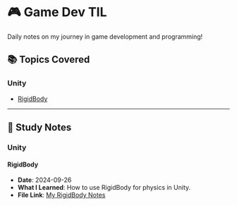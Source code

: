 # 🎮 Game Dev TIL

Daily notes on my journey in game development and programming!

## 📚 Topics Covered

### Unity
- [RigidBody](#rigidbody)

---

## 📌 Study Notes

### Unity

#### RigidBody
- **Date**: 2024-09-26
- **What I Learned**: How to use RigidBody for physics in Unity.
- **File Link**: [My RigidBody Notes](link-to-your-file.md)
